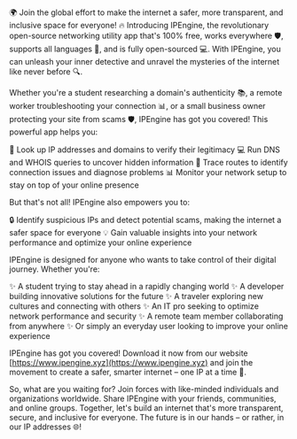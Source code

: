 🌍 Join the global effort to make the internet a safer, more transparent, and inclusive space for everyone! 🔥 Introducing IPEngine, the revolutionary open-source networking utility app that's 100% free, works everywhere 🛡️, supports all languages 💬, and is fully open-sourced 💻. With IPEngine, you can unleash your inner detective and unravel the mysteries of the internet like never before 🔍.

Whether you're a student researching a domain's authenticity 📚, a remote worker troubleshooting your connection 📊, or a small business owner protecting your site from scams 🛡️, IPEngine has got you covered! This powerful app helps you:

🔎 Look up IP addresses and domains to verify their legitimacy
💻 Run DNS and WHOIS queries to uncover hidden information
🚀 Trace routes to identify connection issues and diagnose problems
📊 Monitor your network setup to stay on top of your online presence

But that's not all! IPEngine also empowers you to:

🔒 Identify suspicious IPs and detect potential scams, making the internet a safer space for everyone
💡 Gain valuable insights into your network performance and optimize your online experience

IPEngine is designed for anyone who wants to take control of their digital journey. Whether you're:

✨ A student trying to stay ahead in a rapidly changing world
✨ A developer building innovative solutions for the future
✨ A traveler exploring new cultures and connecting with others
✨ An IT pro seeking to optimize network performance and security
✨ A remote team member collaborating from anywhere
✨ Or simply an everyday user looking to improve your online experience

IPEngine has got you covered! Download it now from our website [https://www.ipengine.xyz](https://www.ipengine.xyz) and join the movement to create a safer, smarter internet – one IP at a time 🚀.

So, what are you waiting for? Join forces with like-minded individuals and organizations worldwide. Share IPEngine with your friends, communities, and online groups. Together, let's build an internet that's more transparent, secure, and inclusive for everyone. The future is in our hands – or rather, in our IP addresses 🌐!